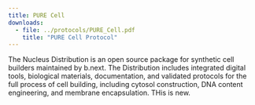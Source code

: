 ```yaml
---
title: PURE Cell
downloads:
  - file: ../protocols/PURE_Cell.pdf
    title: "PURE Cell Protocol"
---
```


The Nucleus Distribution is an open source package for synthetic cell builders maintained by b.next. The Distribution includes integrated digital tools, biological materials, documentation, and validated protocols for the full process of cell building, including cytosol construction, DNA content engineering, and membrane encapsulation. THis is new.